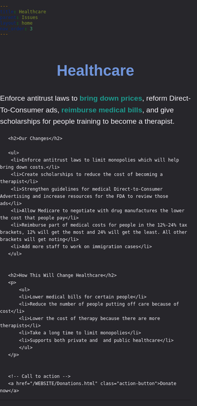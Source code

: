 ```yaml
---
title: Healthcare
parent: Issues
layout: home
nav_order: 3
---
```

<html lang="en">
<head>
   <meta charset="UTF-8">
   <meta name="viewport" content="width=device-width, initial-scale=1.0">
   <title>Healthcare</title>
   <style>
       body, html {
           margin: 0;
           padding: 0;
           font-family: Arial, sans-serif;
           background-color: #27262b;
           color: #f4f2f8;
           line-height: 1.6;
       }


       .content-container {
           max-width: 1000px;
           margin: 40px auto;
           padding: 20px;
           background-color: #27262b;
           border-radius: 10px;
           box-shadow: 0 2px 10px rgba(0, 0, 0, 0.1);
       }


       h1 {
           color: #7095DB;
           font-size: 2.5rem;
           text-align: center;
       }


       h2 {
           color: #4CAF50;
           font-size: 2rem;
           margin-top: 30px;
       }


       p {
           font-size: 1.2rem;
           margin-bottom: 20px;
       }


       ul, li {
           font-size: 1.1rem;
           margin-bottom: 10px;
           padding-left: 20px;
       }


       ul ul {
           margin-top: 10px;
           padding-left: 20px;
       }


       /* Styling for key terms */
       strong {
           color: #1D998D;
       }


       /* Buttons for action items */
       .action-button {
           display: inline-block;
           background-color: #4CAF50;
           color: white;
           padding: 10px 20px;
           text-decoration: none;
           border-radius: 5px;
           margin-top: 20px;
       }


       .action-button:hover {
           background-color: #45a049;
       }
   </style>
</head>
<body>


   <div class="content-container">
       <h1>Healthcare</h1>
       <p>
           Enforce antitrust laws to <strong>bring down prices</strong>, reform Direct-To-Consumer ads, <strong>reimburse medical bills</strong>, and give scholarships for people training to become a therapist.
       </p>


       <h2>Our Changes</h2>
       
       <ul>
		<li>Enforce antitrust laws to limit monopolies which will help bring down costs.</li>
		<li>Create scholarships to reduce the cost of becoming a therapist</li>
		<li>Strengthen guidelines for medical Direct-to-Consumer Advertising and increase resources for the FDA to review those ads</li>
		<li>Allow Medicare to negotiate with drug manufactures the lower the cost that people pay</li>
		<li>Reimburse part of medical costs for people in the 12%-24% tax brackets, 12% will get the most and 24% will get the least. All other brackets will get noting</li>
        <li>Add more staff to work on immigration cases</li>
       </ul>


       <h2>How This Will Change Healthcare</h2>
       <p>
           <ul>
           <li>Lower medical bills for certain people</li>
           <li>Reduce the number of people putting off care because of cost</li>
           <li>Lower the cost of therapy because there are more therapists</li>
           <li>Take a long time to limit monopolies</li>
           <li>Supports both private and  and public healthcare</li>
           </ul>
       </p>


       <!-- Call to action -->
       <a href="/WEBSITE/Donations.html" class="action-button">Donate now</a>
   </div>


</body>
</html>


----


